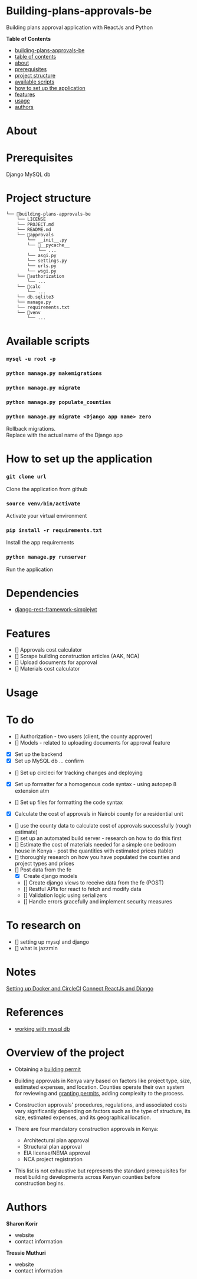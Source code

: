 # Building-plans-approvals-be
Building plans approval application with ReactJs and Python

<!-- START doctoc generated TOC please keep comment here to allow auto update -->
<!-- DON'T EDIT THIS SECTION, INSTEAD RE-RUN doctoc TO UPDATE -->
**Table of Contents**

- [building-plans-approvals-be](#building-plans-approvals-be)
- [table of contents](#table-of-contents)
- [about](#about)
- [prerequisites](#prerequisites)
- [project structure](#project-structure)
- [available scripts](#available-scripts)
- [how to set up the application](#how-to-set-up-the-application)
- [features](#features)
- [usage](#usage)
- [authors](#authors)

<!-- END doctoc generated TOC please keep comment here to allow auto update -->

# About

# Prerequisites
Django
MySQL db

# Project structure
```
└── 📁building-plans-approvals-be
    └── LICENSE
    └── PROJECT.md
    └── README.md
    └── 📁approvals
        └── __init__.py
        └── 📁__pycache__
            └── ...
        └── asgi.py
        └── settings.py
        └── urls.py
        └── wsgi.py
    └── 📁authorization
        └── ...
    └── 📁calc
        └── ...
    └── db.sqlite3
    └── manage.py
    └── requirements.txt
    └── 📁venv
        └── ...
```

# Available scripts

### `mysql -u root -p`

### `python manage.py makemigrations`

### `python manage.py migrate`

### `python manage.py populate_counties`

### `python manage.py migrate <Django app name> zero`
Rollback migrations.\
Replace with the actual name of the Django app


# How to set up the application

### `git clone url`
Clone the application from github

### `source venv/bin/activate`
Activate your virtual environment

### `pip install -r requirements.txt`
Install the app requirements

### `python manage.py runserver`
Run the application

# Dependencies
- [django-rest-framework-simplejwt](https://django-rest-framework-simplejwt.readthedocs.io/en/latest/getting_started.html)


# Features

* [] Approvals cost calculator
* [] Scrape building construction articles (AAK, NCA)
* [] Upload documents for approval
* [] Materials cost calculator

# Usage

# To do
* [] Authorization - two users (client, the county approver)
* [] Models - related to uploading documents for approval feature
* [x] Set up the backend
* [x] Set up MySQL db ... confirm
* [] Set up circleci for tracking changes and deploying
* [x] Set up formatter for a homogenous code syntax - using autopep 8 extension atm
* [] Set up files for formatting the code syntax
* [x] Calculate the cost of approvals in Nairobi county for a residential unit
* [] use the county data to calculate cost of approvals successfully (rough estimate)
* [] set up an automated build server - research on how to do this first
* [] Estimate the cost of materials needed for a simple one bedroom house in Kenya - post the quantities with estimated prices (table)
* [] thoroughly research on how you have populated the counties and project types and prices
* [] Post data from the fe
    * [x] Create django models
    * [] Create django views to receive data from the fe (POST)
    * [] Restful APIs for react to fetch and modify data
    * [] Validation logic using serializers
    * [] Handle errors gracefully and implement security measures


# To research on
* [] setting up mysql and django
* [] what is jazzmin

# Notes
[Setting up Docker and CircleCI](https://circleci.com/blog/continuous-integration-for-django-projects/)
[Connect ReactJs and Django](https://medium.com/@devsumitg/how-to-connect-reactjs-django-framework-c5ba268cb8be)


# References
- [working with mysql db](https://blog.devart.com/mysql-command-line-client.html#How-to-use-MySQL-command-line-client?)

# Overview of the project
- Obtaining a [building permit](https://buildhub.aak.or.ke/approval)
- Building approvals in Kenya vary based on factors like project type, size, estimated expenses, and location. Counties operate their own system for reviewing and [granting permits](https://www.buyrentkenya.com/discover/step-by-step-process-of-obtaining-building-permits-in-kenya#:~:text=There%20are%20four%20mandatory%20construction,EIA%20license%2FNEMA%20approval), adding complexity to the process.
- Construction approvals' procedures, regulations, and associated costs vary significantly depending on factors such as the type of structure, its size, estimated expenses, and its geographical location.
- There are four mandatory construction approvals in Kenya:
    - Architectural plan approval
    - Structural plan approval
    - EIA license/NEMA approval
    - NCA project registration

- This list is not exhaustive but represents the standard prerequisites for most building developments across Kenyan counties before construction begins.

# Authors

**Sharon Korir**
- website
- contact information

**Tressie Muthuri**
- website
- contact information